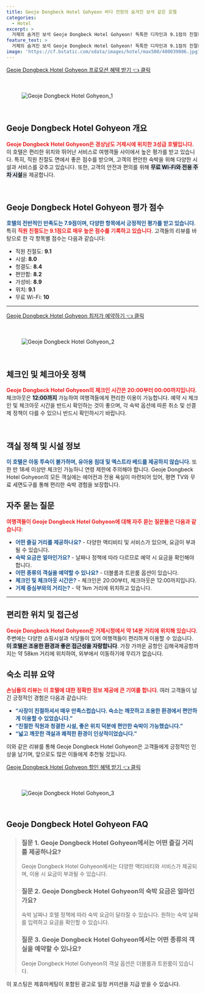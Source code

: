 ```yaml
---
title: Geoje Dongbeck Hotel Gohyeon 바다 전망의 숨겨진 보석 같은 호텔
categories:
  - Hotel
excerpt: >
  거제의 숨겨진 보석 Geoje Dongbeck Hotel Gohyeon! 독특한 디자인과 9.1점의 친절한 서비스로 만족도를 높이며 깔끔한 객실과 완벽한 위치로 여행의 피로를 풀어줄 완벽한 선택지입니다. 지금 바로 예약하고 특별한 경험을 누려보세요!
feature_text: >
  거제의 숨겨진 보석 Geoje Dongbeck Hotel Gohyeon! 독특한 디자인과 9.1점의 친절한 서비스로 만족도를 높이며 깔끔한 객실과 완벽한 위치로 여행의 피로를 풀어줄 완벽한 선택지입니다. 지금 바로 예약하고 특별한 경험을 누려보세요!
image: 'https://cf.bstatic.com/xdata/images/hotel/max500/400039086.jpg?k=e92559ed62f303f89d05c31b6df8a85f5ebfc89e41d835cb2b442054a5b64ac3&o=&hp=1'
---
```


<p><a class="modoo-button" href="https://tinyurl.com/2xqno5pt" rel="nofollow noopener">Geoje Dongbeck Hotel Gohyeon 프로모션 혜택 받기 👈 클릭</a></p><br/>
<figure class="image"><img alt="Geoje Dongbeck Hotel Gohyeon_1" src="https://cf.bstatic.com/xdata/images/hotel/max1024x768/400026947.jpg?k=4cf3368b87a7706b6169482ebb5aed1170ae664e13aca28cc46b62712dc1ee69&amp;o=&amp;hp=1"/></figure><br/>

<h2 data-ke-size="size26" id="geoje_dongbeck_hotel_gohyeon_overview">Geoje Dongbeck Hotel Gohyeon 개요</h2>
<p data-ke-size="size16"><b><span style="color: #ee2323;">Geoje Dongbeck Hotel Gohyeon은 경상남도 거제시에 위치한 3성급 호텔입니다</span></b>. 이 호텔은 편리한 위치와 뛰어난 서비스로 여행객들 사이에서 높은 평가를 받고 있습니다. 특히, 직원 친절도 면에서 좋은 점수를 받으며, 고객의 편안한 숙박을 위해 다양한 시설과 서비스를 갖추고 있습니다. 또한, 고객의 안전과 편의를 위해 <b><span style="background-color: #21538527;">무료 Wi-Fi와 전용 주차 시설</span></b>을 제공합니다.</p>
<p data-ke-size="size16"> </p>
<h2 data-ke-size="size23" id="geoje_dongbeck_hotel_gohyeon_review">Geoje Dongbeck Hotel Gohyeon 평가 점수</h2>
<p data-ke-size="size16"><b><span style="color: #1a5490;">호텔의 전반적인 만족도는 7.9점이며, 다양한 항목에서 긍정적인 평가를 받고 있습니다</span></b>. 특히 <b><span style="color: #ee2323;">직원 친절도는 9.1점으로 매우 높은 점수를 기록하고 있습니다</span></b>. 고객들의 리뷰를 바탕으로 한 각 항목별 점수는 다음과 같습니다:</p>
<ul data-ke-list-type="disc" style="list-style-type: disc;">
<li>직원 친절도: <b>9.1</b></li>
<li>시설: <b>8.0</b></li>
<li>청결도: <b>8.4</b></li>
<li>편안함: <b>8.2</b></li>
<li>가성비: <b>8.9</b></li>
<li>위치: <b>9.1</b></li>
<li>무료 Wi-Fi: <b>10</b></li>
</ul>
<hr contenteditable="false" data-ke-style="style5" data-ke-type="horizontalRule"/>
<p><a class="modoo-button" href="https://tinyurl.com/2xqno5pt" rel="nofollow noopener">Geoje Dongbeck Hotel Gohyeon 최저가 예약하기 👈 클릭</a></p><br/>
<figure class="image"><img alt="Geoje Dongbeck Hotel Gohyeon_2" src="https://cf.bstatic.com/xdata/images/hotel/max500/400039086.jpg?k=e92559ed62f303f89d05c31b6df8a85f5ebfc89e41d835cb2b442054a5b64ac3&amp;o=&amp;hp=1"/></figure><br/>
<h2 data-ke-size="size23" id="geoje_dongbeck_hotel_gohyeon_check_in_out_policy">체크인 및 체크아웃 정책</h2>
<p data-ke-size="size16"><b><span style="color: #ee2323;">Geoje Dongbeck Hotel Gohyeon의 체크인 시간은 20:00부터 00:00까지입니다</span></b>. 체크아웃은 <b><span style="background-color: #21538527;">12:00까지</span></b> 가능하여 여행객들에게 편리한 이용이 가능합니다. 예약 시 체크인 및 체크아웃 시간을 반드시 확인하는 것이 좋으며, 각 숙박 옵션에 따른 취소 및 선결제 정책이 다를 수 있으니 반드시 확인하시기 바랍니다.</p>
<p data-ke-size="size16"> </p>
<h2 data-ke-size="size23" id="geoje_dongbeck_hotel_gohyeon_room_policy">객실 정책 및 시설 정보</h2>
<p data-ke-size="size16"><b><span style="color: #1a5490;">이 호텔은 아동 투숙이 불가하며, 유아용 침대 및 엑스트라 베드를 제공하지 않습니다</span></b>. 또한 만 18세 이상만 체크인 가능하니 연령 제한에 주의해야 합니다. Geoje Dongbeck Hotel Gohyeon의 모든 객실에는 에어컨과 전용 욕실이 마련되어 있어, 평면 TV와 무료 세면도구를 통해 편리한 숙박 경험을 보장합니다.</p>
<h2 data-ke-size="size23" id="geoje_dongbeck_hotel_gohyeon_faq">자주 묻는 질문</h2>
<p data-ke-size="size16"><b><span style="color: #ee2323;">여행객들이 Geoje Dongbeck Hotel Gohyeon에 대해 자주 묻는 질문들은 다음과 같습니다</span></b>:</p>
<ul data-ke-list-type="disc" style="list-style-type: disc;">
<li><b><span style="color: #1a5490;">어떤 즐길 거리를 제공하나요?</span></b> - 다양한 액티비티 및 서비스가 있으며, 요금이 부과될 수 있습니다.</li>
<li><b><span style="color: #1a5490;">숙박 요금은 얼마인가요?</span></b> - 날짜나 정책에 따라 다르므로 예약 시 요금을 확인해야 합니다.</li>
<li><b><span style="color: #1a5490;">어떤 종류의 객실을 예약할 수 있나요?</span></b> - 더블룸과 트윈룸 옵션이 있습니다.</li>
<li><b><span style="color: #1a5490;">체크인 및 체크아웃 시간은?</span></b> - 체크인은 20:00부터, 체크아웃은 12:00까지입니다.</li>
<li><b><span style="color: #1a5490;">거제 중심부와의 거리는?</span></b> - 약 1km 거리에 위치하고 있습니다.</li>
</ul>
<hr contenteditable="false" data-ke-style="style5" data-ke-type="horizontalRule"/>
<h2 data-ke-size="size23" id="geoje_dongbeck_hotel_gohyeon_location_and_access">편리한 위치 및 접근성</h2>
<p data-ke-size="size16"><b><span style="color: #ee2323;">Geoje Dongbeck Hotel Gohyeon은 거제시청에서 약 14분 거리에 위치해 있습니다</span></b>. 주변에는 다양한 쇼핑시설과 식당들이 있어 여행객들이 편리하게 이용할 수 있습니다. <b><span style="background-color: #21538527;">이 호텔은 조용한 환경과 좋은 접근성을 자랑합니다</span></b>. 가장 가까운 공항인 김해국제공항까지는 약 58km 거리에 위치하여, 외부에서 이동하기에 무리가 없습니다.</p>
<h2 data-ke-size="size26" id="geoje_dongbeck_hotel_gohyeon_guest_reviews">숙소 리뷰 요약</h2>
<p data-ke-size="size16"><b><span style="color: #ee2323;">손님들의 리뷰는 이 호텔에 대한 정확한 정보 제공에 큰 기여를 합니다</span></b>. 여러 고객들이 남긴 긍정적인 경험은 다음과 같습니다:</p>
<ul data-ke-list-type="disc" style="list-style-type: disc;">
<li><b><span style="color: #1a5490;">“사장이 친절하셔서 매우 만족스럽습니다. 숙소는 깨끗하고 조용한 환경에서 편안하게 이용할 수 있었습니다.”</span></b></li>
<li><b><span style="color: #1a5490;">“친절한 직원과 청결한 시설, 좋은 위치 덕분에 편안한 숙박이 가능했습니다.”</span></b></li>
<li><b><span style="color: #1a5490;">“넓고 깨끗한 객실과 쾌적한 환경이 인상적이었습니다.”</span></b></li>
</ul>
<p data-ke-size="size16">이와 같은 리뷰를 통해 Geoje Dongbeck Hotel Gohyeon은 고객들에게 긍정적인 인상을 남기며, 앞으로도 많은 이들에게 추천될 것입니다.</p>

<p><a class="modoo-button" href="https://tinyurl.com/2xqno5pt" rel="nofollow noopener">Geoje Dongbeck Hotel Gohyeon 할인 혜택 받기 👈 클릭</a></p><br>

<figure class="image"><img src="https://cf.bstatic.com/xdata/images/hotel/max500/400039095.jpg?k=fd78da67794f22f4404c507af34426f866fd289b61ceb014a280b87c37499260&o=&hp=1" alt="Geoje Dongbeck Hotel Gohyeon_3"></figure><br>
<h2 id="Geoje Dongbeck Hotel Gohyeon_FAQ">Geoje Dongbeck Hotel Gohyeon FAQ</h2>
<div itemscope="" itemtype="https://schema.org/FAQPage"> 
<blockquote> 
<div itemscope="" itemprop="mainEntity" itemtype="https://schema.org/Question"> 
<h3 id="질문_1" itemprop="name">질문 1. Geoje Dongbeck Hotel Gohyeon에서는 어떤 즐길 거리를 제공하나요?</h3> 
<div itemscope="" itemprop="acceptedAnswer" itemtype="https://schema.org/Answer"> 
<span itemprop="text"> 
<p>Geoje Dongbeck Hotel Gohyeon에서는 다양한 액티비티와 서비스가 제공되며, 이용 시 요금이 부과될 수 있습니다.</p> 
</span> 
</div> 
</div> 

<div itemscope="" itemprop="mainEntity" itemtype="https://schema.org/Question"> 
<h3 id="질문_2" itemprop="name">질문 2. Geoje Dongbeck Hotel Gohyeon의 숙박 요금은 얼마인가요?</h3> 
<div itemscope="" itemprop="acceptedAnswer" itemtype="https://schema.org/Answer"> 
<span itemprop="text"> 
<p>숙박 날짜나 호텔 정책에 따라 숙박 요금이 달라질 수 있습니다. 원하는 숙박 날짜를 입력하고 요금을 확인할 수 있습니다.</p> 
</span> 
</div> 
</div> 

<div itemscope="" itemprop="mainEntity" itemtype="https://schema.org/Question"> 
<h3 id="질문_3" itemprop="name">질문 3. Geoje Dongbeck Hotel Gohyeon에서는 어떤 종류의 객실을 예약할 수 있나요?</h3> 
<div itemscope="" itemprop="acceptedAnswer" itemtype="https://schema.org/Answer"> 
<span itemprop="text"> 
<p>Geoje Dongbeck Hotel Gohyeon의 객실 옵션은 더블룸과 트윈룸이 있습니다.</p> 
</span> 
</div> 
</div> 
</blockquote> 
</div><p>이 포스팅은 제휴마케팅이 포함된 광고로 일정 커미션을 지급 받을 수 있습니다.</p>

